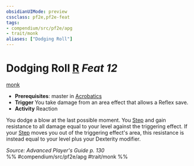 ```yaml
---
obsidianUIMode: preview
cssclass: pf2e,pf2e-feat
tags:
- compendium/src/pf2e/apg
- trait/monk
aliases: ["Dodging Roll"]
---
```

# Dodging Roll  [R](../../rules/core-rulebook/chapter-9-playing-the-game.md#Actions "Reaction") *Feat 12*  
[monk](../../rules/traits/monk.md)  

- **Prerequisites**: master in [Acrobatics](../skills.md#Acrobatics)
- **Trigger** You take damage from an area effect that allows a Reflex save.
- **Activity** Reaction

You dodge a blow at the last possible moment. You [Step](../../rules/actions/step.md) and gain resistance to all damage equal to your level against the triggering effect. If your [Step](../../rules/actions/step.md) moves you out of the triggering effect's area, this resistance is instead equal to your level plus your Dexterity modifier.

*Source: Advanced Player's Guide p. 130*  
%% #compendium/src/pf2e/apg #trait/monk %%